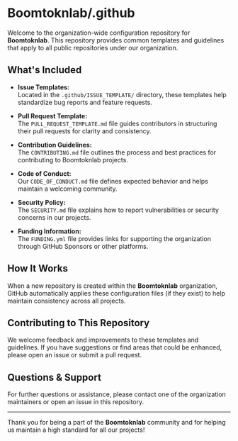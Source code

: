 # Boomtoknlab/.github

Welcome to the organization-wide configuration repository for **Boomtoknlab**. This repository provides common templates and guidelines that apply to all public repositories under our organization.

## What's Included

- **Issue Templates:**  
  Located in the `.github/ISSUE_TEMPLATE/` directory, these templates help standardize bug reports and feature requests.

- **Pull Request Template:**  
  The `PULL_REQUEST_TEMPLATE.md` file guides contributors in structuring their pull requests for clarity and consistency.

- **Contribution Guidelines:**  
  The `CONTRIBUTING.md` file outlines the process and best practices for contributing to Boomtoknlab projects.

- **Code of Conduct:**  
  Our `CODE_OF_CONDUCT.md` file defines expected behavior and helps maintain a welcoming community.

- **Security Policy:**  
  The `SECURITY.md` file explains how to report vulnerabilities or security concerns in our projects.

- **Funding Information:**  
  The `FUNDING.yml` file provides links for supporting the organization through GitHub Sponsors or other platforms.

## How It Works

When a new repository is created within the **Boomtoknlab** organization, GitHub automatically applies these configuration files (if they exist) to help maintain consistency across all projects.

## Contributing to This Repository

We welcome feedback and improvements to these templates and guidelines. If you have suggestions or find areas that could be enhanced, please open an issue or submit a pull request.

## Questions & Support

For further questions or assistance, please contact one of the organization maintainers or open an issue in this repository.

---

Thank you for being a part of the **Boomtoknlab** community and for helping us maintain a high standard for all our projects!
